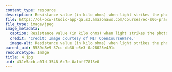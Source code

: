 ```yaml
---
content_type: resource
description: Resistance value (in kilo ohms) when light strikes the photocell.
file: https://ol-ocw-studio-app-qa.s3.amazonaws.com/courses/ec-s06-practical-electronics-fall-2004/431e5acba01d35486c7e0afbff7813e0_4.jpg
file_type: image/jpeg
image_metadata:
  caption: Resistance value (in kilo ohms) when light strikes the photocell.
  credit: 'Credit: Image courtesy of MIT OpenCourseWare.'
  image-alt: Resistance value (in kilo ohms) when light strikes the photocell.
parent_uid: 5589d8e9-37cc-db30-e5e3-0a28025e491c
resourcetype: Image
title: 4.jpg
uid: 431e5acb-a01d-3548-6c7e-0afbff7813e0
---
```


